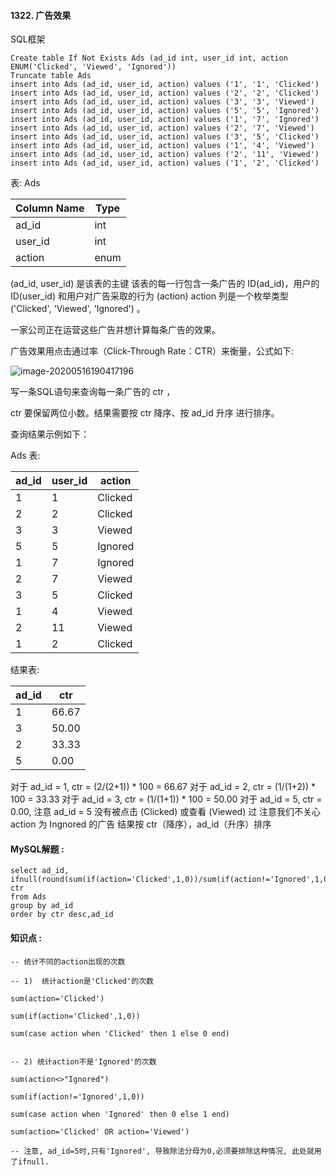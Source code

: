 ####  1322. 广告效果

SQL框架

```mysql
Create table If Not Exists Ads (ad_id int, user_id int, action ENUM('Clicked', 'Viewed', 'Ignored'))
Truncate table Ads
insert into Ads (ad_id, user_id, action) values ('1', '1', 'Clicked')
insert into Ads (ad_id, user_id, action) values ('2', '2', 'Clicked')
insert into Ads (ad_id, user_id, action) values ('3', '3', 'Viewed')
insert into Ads (ad_id, user_id, action) values ('5', '5', 'Ignored')
insert into Ads (ad_id, user_id, action) values ('1', '7', 'Ignored')
insert into Ads (ad_id, user_id, action) values ('2', '7', 'Viewed')
insert into Ads (ad_id, user_id, action) values ('3', '5', 'Clicked')
insert into Ads (ad_id, user_id, action) values ('1', '4', 'Viewed')
insert into Ads (ad_id, user_id, action) values ('2', '11', 'Viewed')
insert into Ads (ad_id, user_id, action) values ('1', '2', 'Clicked')
```

表: Ads

| Column Name | Type |
| ----------- | ---- |
| ad_id       | int  |
| user_id     | int  |
| action      | enum |

(ad_id, user_id) 是该表的主键
该表的每一行包含一条广告的 ID(ad_id)，用户的 ID(user_id) 和用户对广告采取的行为 (action)
action 列是一个枚举类型 ('Clicked', 'Viewed', 'Ignored') 。

一家公司正在运营这些广告并想计算每条广告的效果。

广告效果用点击通过率（Click-Through Rate：CTR）来衡量，公式如下:

![image-20200516190417196](C:\Users\ASUS\AppData\Roaming\Typora\typora-user-images\image-20200516190417196.png)

写一条SQL语句来查询每一条广告的 ctr ，

 ctr 要保留两位小数。结果需要按 ctr 降序、按 ad_id 升序 进行排序。

 

查询结果示例如下：

Ads 表:

| ad_id | user_id | action  |
| ----- | ------- | ------- |
| 1     | 1       | Clicked |
| 2     | 2       | Clicked |
| 3     | 3       | Viewed  |
| 5     | 5       | Ignored |
| 1     | 7       | Ignored |
| 2     | 7       | Viewed  |
| 3     | 5       | Clicked |
| 1     | 4       | Viewed  |
| 2     | 11      | Viewed  |
| 1     | 2       | Clicked |

结果表:

| ad_id | ctr   |
| ----- | ----- |
| 1     | 66.67 |
| 3     | 50.00 |
| 2     | 33.33 |
| 5     | 0.00  |

对于 ad_id = 1, ctr = (2/(2+1)) * 100 = 66.67
对于 ad_id = 2, ctr = (1/(1+2)) * 100 = 33.33
对于 ad_id = 3, ctr = (1/(1+1)) * 100 = 50.00
对于 ad_id = 5, ctr = 0.00, 注意 ad_id = 5 没有被点击 (Clicked) 或查看 (Viewed) 过
注意我们不关心 action 为 Ingnored 的广告
结果按 ctr（降序），ad_id（升序）排序



#### MySQL解题  :

```mysql
select ad_id,
ifnull(round(sum(if(action='Clicked',1,0))/sum(if(action!='Ignored',1,0))*100,2),0) ctr
from Ads 
group by ad_id
order by ctr desc,ad_id

```

#### 知识点 :

```mysql
-- 统计不同的action出现的次数

-- 1)  统计action是'Clicked'的次数

sum(action='Clicked')

sum(if(action='Clicked',1,0))

sum(case action when 'Clicked' then 1 else 0 end)


-- 2) 统计action不是'Ignored'的次数

sum(action<>"Ignored")

sum(if(action!='Ignored',1,0))

sum(case action when 'Ignored' then 0 else 1 end)

sum(action='Clicked' OR action='Viewed')

-- 注意, ad_id=5时,只有'Ignored', 导致除法分母为0,必须要排除这种情况, 此处就用了ifnull.


```







